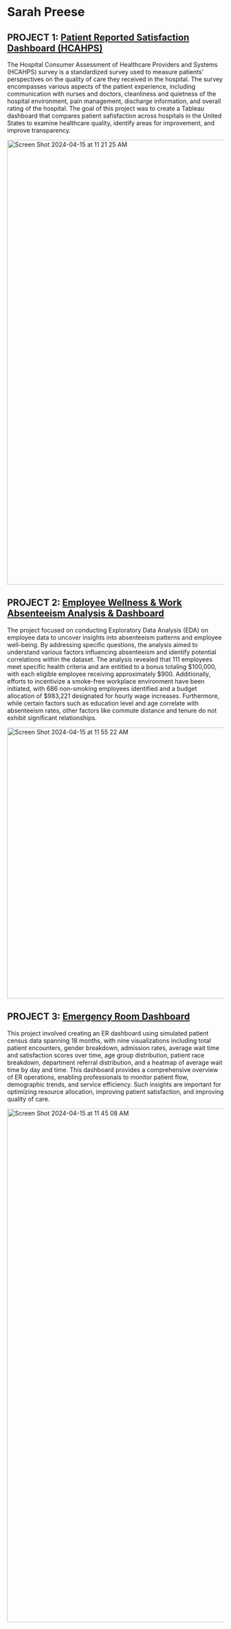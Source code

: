 # Sarah Preese

## PROJECT 1: [Patient Reported Satisfaction Dashboard (HCAHPS) ](https://github.com/sarahkpree/Patient_Satisfaction/tree/main)

The Hospital Consumer Assessment of Healthcare Providers and Systems (HCAHPS) survey is a standardized survey used to measure patients' perspectives on the quality of care they received in the hospital. The survey encompasses various aspects of the patient experience, including communication with nurses and doctors, cleanliness and quietness of the hospital environment, pain management, discharge information, and overall rating of the hospital. The goal of this project was to create a Tableau dashboard that compares patient safisfaction across hospitals in the United States to examine healthcare quality, identify areas for improvement, and improve transparency.

<img width="1035" alt="Screen Shot 2024-04-15 at 11 21 25 AM" src="https://github.com/sarahkpree/sarahkpree.github.io/assets/61251211/9eb0b501-5752-4ed3-92d7-0e2722ed95cc">

## PROJECT 2: [Employee Wellness & Work Absenteeism Analysis & Dashboard](https://github.com/sarahkpree/Absenteeism_At_Work/tree/main)

The project focused on conducting Exploratory Data Analysis (EDA) on employee data to uncover insights into absenteeism patterns and employee well-being. By addressing specific questions, the analysis aimed to understand various factors influencing absenteeism and identify potential correlations within the dataset. The analysis revealed that 111 employees meet specific health criteria and are entitled to a bonus totaling $100,000, with each eligible employee receiving approximately $900. Additionally, efforts to incentivize a smoke-free workplace environment have been initiated, with 686 non-smoking employees identified and a budget allocation of $983,221 designated for hourly wage increases. Furthermore, while certain factors such as education level and age correlate with absenteeism rates, other factors like commute distance and tenure do not exhibit significant relationships.

<img width="631" alt="Screen Shot 2024-04-15 at 11 55 22 AM" src="https://github.com/sarahkpree/sarahkpree.github.io/assets/61251211/efcfc191-f417-406e-86ec-b601439344b5">

## PROJECT 3: [Emergency Room Dashboard](https://github.com/sarahkpree/ER_Dashboard/tree/main)

This project involved creating an ER dashboard using simulated patient census data spanning 18 months, with nine visualizations including total patient encounters, gender breakdown, admission rates, average wait time and satisfaction scores over time, age group distribution, patient race breakdown, department referral distribution, and a heatmap of average wait time by day and time. This dashboard provides a comprehensive overview of ER operations, enabling professionals to monitor patient flow, demographic trends, and service efficiency. Such insights are important for optimizing resource allocation, improving patient satisfaction, and improving quality of care.

<img width="1195" alt="Screen Shot 2024-04-15 at 11 45 08 AM" src="https://github.com/sarahkpree/sarahkpree.github.io/assets/61251211/3dadd524-63b2-4363-9f12-e09735e44951">


